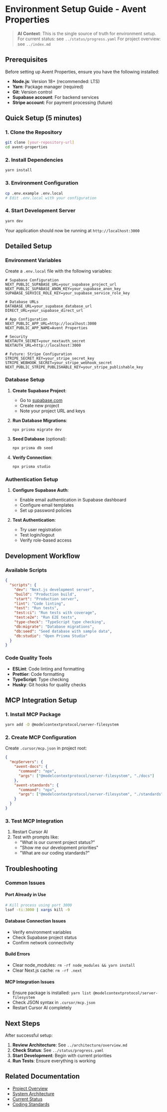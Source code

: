 # Environment Setup Guide - Avent Properties

> **AI Context**: This is the single source of truth for environment setup.
> For current status: see `../status/progress.yaml`
> For project overview: see `../index.md`

## Prerequisites

Before setting up Avent Properties, ensure you have the following installed:

- **Node.js**: Version 18+ (recommended: LTS)
- **Yarn**: Package manager (required)
- **Git**: Version control
- **Supabase account**: For backend services
- **Stripe account**: For payment processing (future)

## Quick Setup (5 minutes)

### 1. Clone the Repository
```bash
git clone [your-repository-url]
cd avent-properties
```

### 2. Install Dependencies
```bash
yarn install
```

### 3. Environment Configuration
```bash
cp .env.example .env.local
# Edit .env.local with your configuration
```

### 4. Start Development Server
```bash
yarn dev
```

Your application should now be running at `http://localhost:3000`

## Detailed Setup

### Environment Variables

Create a `.env.local` file with the following variables:

```env
# Supabase Configuration
NEXT_PUBLIC_SUPABASE_URL=your_supabase_project_url
NEXT_PUBLIC_SUPABASE_ANON_KEY=your_supabase_anon_key
SUPABASE_SERVICE_ROLE_KEY=your_supabase_service_role_key

# Database URLs
DATABASE_URL=your_supabase_database_url
DIRECT_URL=your_supabase_direct_url

# App Configuration
NEXT_PUBLIC_APP_URL=http://localhost:3000
NEXT_PUBLIC_APP_NAME=Avent Properties

# Security
NEXTAUTH_SECRET=your_nextauth_secret
NEXTAUTH_URL=http://localhost:3000

# Future: Stripe Configuration
STRIPE_SECRET_KEY=your_stripe_secret_key
STRIPE_WEBHOOK_SECRET=your_stripe_webhook_secret
NEXT_PUBLIC_STRIPE_PUBLISHABLE_KEY=your_stripe_publishable_key
```

### Database Setup

1. **Create Supabase Project**: 
   - Go to [supabase.com](https://supabase.com)
   - Create new project
   - Note your project URL and keys

2. **Run Database Migrations**:
   ```bash
   npx prisma migrate dev
   ```

3. **Seed Database** (optional):
   ```bash
   npx prisma db seed
   ```

4. **Verify Connection**:
   ```bash
   npx prisma studio
   ```

### Authentication Setup

1. **Configure Supabase Auth**:
   - Enable email authentication in Supabase dashboard
   - Configure email templates
   - Set up password policies

2. **Test Authentication**:
   - Try user registration
   - Test login/logout
   - Verify role-based access

## Development Workflow

### Available Scripts

```json
{
  "scripts": {
    "dev": "Next.js development server",
    "build": "Production build",
    "start": "Production server",
    "lint": "Code linting",
    "test": "Run tests",
    "test:ci": "Run tests with coverage",
    "test:e2e": "Run E2E tests",
    "type-check": "TypeScript type checking",
    "db:migrate": "Database migrations",
    "db:seed": "Seed database with sample data",
    "db:studio": "Open Prisma Studio"
  }
}
```

### Code Quality Tools

- **ESLint**: Code linting and formatting
- **Prettier**: Code formatting
- **TypeScript**: Type checking
- **Husky**: Git hooks for quality checks

## MCP Integration Setup

### 1. Install MCP Package
```bash
yarn add -D @modelcontextprotocol/server-filesystem
```

### 2. Create MCP Configuration
Create `.cursor/mcp.json` in project root:
```json
{
  "mcpServers": {
    "avent-docs": {
      "command": "npx",
      "args": ["@modelcontextprotocol/server-filesystem", "./docs"]
    },
    "avent-standards": {
      "command": "npx", 
      "args": ["@modelcontextprotocol/server-filesystem", "./standards"]
    }
  }
}
```

### 3. Test MCP Integration
1. Restart Cursor AI
2. Test with prompts like:
   - "What is our current project status?"
   - "Show me our development priorities"
   - "What are our coding standards?"

## Troubleshooting

### Common Issues

#### Port Already in Use
```bash
# Kill process using port 3000
lsof -ti:3000 | xargs kill -9
```

#### Database Connection Issues
- Verify environment variables
- Check Supabase project status
- Confirm network connectivity

#### Build Errors
- Clear node_modules: `rm -rf node_modules && yarn install`
- Clear Next.js cache: `rm -rf .next`

#### MCP Integration Issues
- Ensure package is installed: `yarn list @modelcontextprotocol/server-filesystem`
- Check JSON syntax in `.cursor/mcp.json`
- Restart Cursor AI completely

## Next Steps

After successful setup:

1. **Review Architecture**: See `../architecture/overview.md`
2. **Check Status**: See `../status/progress.yaml`
3. **Start Development**: Begin with current priorities
4. **Run Tests**: Ensure everything is working

## Related Documentation

- [Project Overview](../index.md)
- [System Architecture](../architecture/overview.md)
- [Current Status](../status/progress.yaml)
- [Coding Standards](../../standards/coding.md)